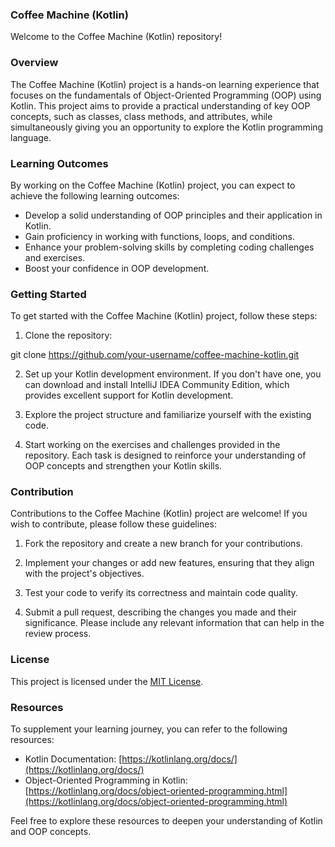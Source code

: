 ### Coffee Machine (Kotlin)

Welcome to the Coffee Machine (Kotlin) repository!

### Overview

The Coffee Machine (Kotlin) project is a hands-on learning experience that focuses on the fundamentals of Object-Oriented Programming (OOP) using Kotlin. This project aims to provide a practical understanding of key OOP concepts, such as classes, class methods, and attributes, while simultaneously giving you an opportunity to explore the Kotlin programming language.

### Learning Outcomes

By working on the Coffee Machine (Kotlin) project, you can expect to achieve the following learning outcomes:

- Develop a solid understanding of OOP principles and their application in Kotlin.
- Gain proficiency in working with functions, loops, and conditions.
- Enhance your problem-solving skills by completing coding challenges and exercises.
- Boost your confidence in OOP development.

### Getting Started

To get started with the Coffee Machine (Kotlin) project, follow these steps:

1. Clone the repository:

git clone https://github.com/your-username/coffee-machine-kotlin.git

2. Set up your Kotlin development environment. If you don't have one, you can download and install IntelliJ IDEA Community Edition, which provides excellent support for Kotlin development.

3. Explore the project structure and familiarize yourself with the existing code.

4. Start working on the exercises and challenges provided in the repository. Each task is designed to reinforce your understanding of OOP concepts and strengthen your Kotlin skills.

### Contribution

Contributions to the Coffee Machine (Kotlin) project are welcome! If you wish to contribute, please follow these guidelines:

1. Fork the repository and create a new branch for your contributions.

2. Implement your changes or add new features, ensuring that they align with the project's objectives.

3. Test your code to verify its correctness and maintain code quality.

4. Submit a pull request, describing the changes you made and their significance. Please include any relevant information that can help in the review process.

### License

This project is licensed under the [MIT License](LICENSE).

### Resources

To supplement your learning journey, you can refer to the following resources:

- Kotlin Documentation: [https://kotlinlang.org/docs/](https://kotlinlang.org/docs/)
- Object-Oriented Programming in Kotlin: [https://kotlinlang.org/docs/object-oriented-programming.html](https://kotlinlang.org/docs/object-oriented-programming.html)

Feel free to explore these resources to deepen your understanding of Kotlin and OOP concepts.

